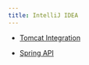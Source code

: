```yaml
---
title: IntelliJ IDEA
---
```


* [Tomcat Integration](../reference_guide/tomcat_integration.md)

* [Spring API](../reference_guide/frameworks_and_external_apis/spring_api.md)


